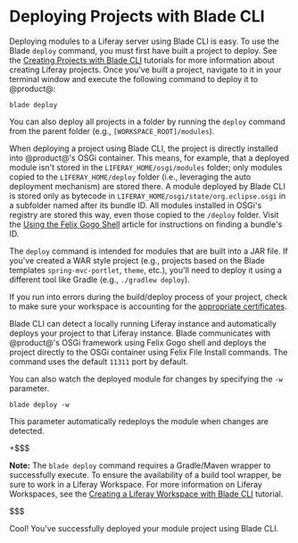 # Deploying Projects with Blade CLI [](id=deploying-projects-with-blade-cli)

Deploying modules to a Liferay server using Blade CLI is easy. To use the Blade
`deploy` command, you must first have built a project to deploy. See the
[Creating Projects with Blade CLI](/develop/tutorials/-/knowledge_base/7-1/creating-modules-with-blade-cli)
tutorials for more information about creating Liferay projects. Once you've
built a project, navigate to it in your terminal window and execute the following
command to deploy it to @product@:

    blade deploy

You can also deploy all projects in a folder by running the `deploy` command
from the parent folder (e.g., `[WORKSPACE_ROOT]/modules`).

When deploying a project using Blade CLI, the project is directly installed into
@product@'s OSGi container. This means, for example, that a deployed module
isn't stored in the `LIFERAY_HOME/osgi/modules` folder; only modules copied to
the `LIFERAY_HOME/deploy` folder (i.e., leveraging the auto deployment
mechanism) are stored there. A module deployed by Blade CLI is stored only as
bytecode in `LIFERAY_HOME/osgi/state/org.eclipse.osgi` in a subfolder named
after its bundle ID. All modules installed in OSGi's registry are stored this
way, even those copied to the `/deploy` folder. Visit the
[Using the Felix Gogo Shell](/develop/reference/-/knowledge_base/7-1/using-the-felix-gogo-shell)
article for instructions on finding a bundle's ID.

<!-- Text below should be removed once Blade 2.4.0/3.0.0 is released. Fixed in
BLADE-190. -Cody -->

The `deploy` command is intended for modules that are built into a JAR file. If
you've created a WAR style project (e.g., projects based on the Blade templates
`spring-mvc-portlet`, `theme`, etc.), you'll need to deploy it using a different
tool like Gradle (e.g., `./gradlew deploy`).

If you run into errors during the build/deploy process of your project, check to
make sure your workspace is accounting for the
[appropriate certificates](/develop/tutorials/-/knowledge_base/7-1/configuring-a-liferay-workspace#certification-issues-in-liferay-workspace).

Blade CLI can detect a locally running Liferay instance and automatically
deploys your project to that Liferay instance. Blade communicates with
@product@'s OSGi framework using Felix Gogo shell and deploys the project
directly to the OSGi container using Felix File Install commands. The command
uses the default `11311` port by default.

<!--
You can also specify a custom port to deploy your module to using the `-p`
parameter followed by the port number. For instance, you could run `blade deploy
-p 8090` to deploy to port 8090.
-->

<!-- Follow BLADE-189 for info on supporting host and port commands for Blade
deployment. -Cody -->

You can also watch the deployed module for changes by specifying the `-w`
parameter.

    blade deploy -w

This parameter automatically redeploys the module when changes are detected.

+$$$

**Note:** The `blade deploy` command requires a Gradle/Maven wrapper to
successfully execute. To ensure the availability of a build tool wrapper, be
sure to work in a Liferay Workspace. For more information on Liferay Workspaces,
see the
[Creating a Liferay Workspace with Blade CLI](/develop/tutorials/-/knowledge_base/7-1/creating-a-liferay-workspace-with-blade-cli)
tutorial.

$$$

Cool! You've successfully deployed your module project using Blade CLI.
